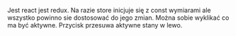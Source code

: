 Jest react jest redux.
Na razie store inicjuje się z const wymiarami ale wszystko powinno sie dostosować do jego zmian.
Można sobie wyklikać co ma być aktywne. Przycisk przesuwa aktywne stany w lewo.
